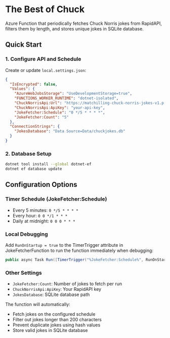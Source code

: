 # The Best of Chuck

Azure Function that periodically fetches Chuck Norris jokes from RapidAPI, filters them by length, and stores unique jokes in SQLite database.

## Quick Start

### 1. Configure API and Schedule
Create or update `local.settings.json`:
```json
{
  "IsEncrypted": false,
  "Values": {
    "AzureWebJobsStorage": "UseDevelopmentStorage=true",
    "FUNCTIONS_WORKER_RUNTIME": "dotnet-isolated",
    "ChuckNorrisApi:Url": "https://matchilling-chuck-norris-jokes-v1.p.rapidapi.com/jokes/random",
    "ChuckNorrisApi:ApiKey": "your-api-key",
    "JokeFetcher:Schedule": "0 */5 * * * *",
    "JokeFetcher:Count": "5"
  },
  "ConnectionStrings": {
    "JokesDatabase": "Data Source=Data/chuckjokes.db"
  }
}
```

### 2. Database Setup
```bash
dotnet tool install --global dotnet-ef
dotnet ef database update
```

## Configuration Options

### Timer Schedule (JokeFetcher:Schedule)
- Every 5 minutes: `0 */5 * * * *`
- Every hour: `0 0 */1 * * *`
- Daily at midnight: `0 0 0 * * *`

### Local Debugging
Add `RunOnStartup = true` to the TimerTrigger attribute in JokeFetcherFunction to run the function immediately when debugging:
```csharp
public async Task Run([TimerTrigger("%JokeFetcher:Schedule%", RunOnStartup = true)] FunctionContext context)
```

### Other Settings
- `JokeFetcher:Count`: Number of jokes to fetch per run
- `ChuckNorrisApi:ApiKey`: Your RapidAPI key
- `JokesDatabase`: SQLite database path

The function will automatically:
- Fetch jokes on the configured schedule
- Filter out jokes longer than 200 characters
- Prevent duplicate jokes using hash values
- Store valid jokes in SQLite database
